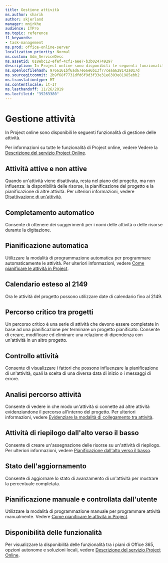 ```yaml
---
title: Gestione attività
ms.author: sharik
author: skjerland
manager: mnirkhe
audience: ITPro
ms.topic: reference
f1_keywords:
- task-management
ms.prod: office-online-server
localization_priority: Normal
ms.custom: Adm_ServiceDesc
ms.assetid: 018ebc12-efef-4cf1-aee7-b3b024749297
description: In Project online sono disponibili le seguenti funzionalità di gestione delle attività.
ms.openlocfilehash: 9766161bf6ad67e66e6b13f77ceaa628142a017d
ms.sourcegitcommit: 2b9f68f7731dfd6f9d3f33e31e6303e81985ebb2
ms.translationtype: MT
ms.contentlocale: it-IT
ms.lasthandoff: 11/26/2019
ms.locfileid: "39263380"
---
```

# <a name="task-management"></a>Gestione attività

In Project online sono disponibili le seguenti funzionalità di gestione delle attività.
  
Per informazioni su tutte le funzionalità di Project online, vedere Vedere la [Descrizione del servizio Project Online](project-online-service-description.md).
  
## <a name="active-and-inactive-tasks"></a>Attività attive e non attive

Quando un'attività viene disattivata, resta nel piano del progetto, ma non influenza: la disponibilità delle risorse, la pianificazione del progetto e la pianificazione di altre attività. Per ulteriori informazioni, vedere [Disattivazione di un'attività](https://go.microsoft.com/fwlink/p/?LinkId=271335).
  
## <a name="auto-complete"></a>Completamento automatico

Consente di ottenere dei suggerimenti per i nomi delle attività o delle risorse durante la digitazione. 
  
## <a name="automatic-scheduling"></a>Pianificazione automatica

Utilizzare la modalità di programmazione automatica per programmare automaticamente le attività. Per ulteriori informazioni, vedere [Come pianificare le attività in Project](https://go.microsoft.com/fwlink/p/?LinkId=271331). 
  
## <a name="calendar-date-extended-to-2149"></a>Calendario esteso al 2149

Ora le attività del progetto possono utilizzare date di calendario fino al 2149. 
  
## <a name="cross-project-critical-path"></a>Percorso critico tra progetti

Un percorso critico è una serie di attività che devono essere completate in base ad una pianificazione per terminare un progetto pianificato. Consente di creare, modificare ed eliminare una relazione di dipendenza con un'attività in un altro progetto. 
  
## <a name="task-inspector"></a>Controllo attività

Consente di visualizzare i fattori che possono influenzare la pianificazione di un'attività, quali la scelta di una diversa data di inizio o i messaggi di errore.
  
## <a name="task-path-analysis"></a>Analisi percorso attività

Consente di vedere in che modo un'attività si connette ad altre attività evidenziandone il percorso all'interno del progetto. Per ulteriori informazioni, vedere [Evidenziare la modalità di collegamento tra attività](https://go.microsoft.com/fwlink/p/?LinkId=271345).
  
## <a name="top-down-summary-tasks"></a>Attività di riepilogo dall'alto verso il basso

Consente di creare un'assegnazione delle risorse su un'attività di riepilogo. Per ulteriori informazioni, vedere [Pianificazione dall'alto verso il basso](https://go.microsoft.com/fwlink/p/?LinkId=271333).
  
## <a name="update-progress"></a>Stato dell'aggiornamento

Consente di aggiornare lo stato di avanzamento di un'attività per mostrare la percentuale completata.
  
## <a name="user-controlled-and-manual-scheduling"></a>Pianificazione manuale e controllata dall'utente

Utilizzare la modalità di programmazione manuale per programmare attività manualmente. Vedere [Come pianificare le attività in Project](https://go.microsoft.com/fwlink/p/?LinkId=271331).
  
## <a name="feature-availability"></a>Disponibilità delle funzionalità

Per visualizzare la disponibilità delle funzionalità tra i piani di Office 365, opzioni autonome e soluzioni locali, vedere [Descrizione del servizio Project Online](project-online-service-description.md).
  